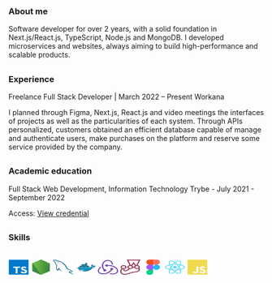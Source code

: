 ### About me

Software developer for over 2 years, with a solid foundation in Next.js/React.js, TypeScript, Node.js and MongoDB. I developed microservices and websites, always aiming to build high-performance and scalable products.

##

### Experience

Freelance Full Stack Developer | March 2022 – Present Workana

I planned through Figma, Next.js, React.js and video meetings the interfaces of projects as well as the particularities of each system. Through APIs
personalized, customers obtained an efficient database capable of
manage and authenticate users, make purchases on the platform and reserve some service provided by the company.

##

### Academic education

Full Stack Web Development, Information Technology
Trybe - July 2021 - September 2022

Access: <a href = "https://www.credential.net/9de1cf1f-c4a8-4668-893c-07276f8353c3#gs.5y5jwu">View credential</a>

##

### Skills

<div style="display: inline_block"><br>
 <img align="center" alt="Luiz-typescript" height="30" width="40" src="https://github.com/devicons/devicon/blob/master/icons/typescript/typescript-original.svg">
 <img align="center" alt="Luiz-NodeJs" height="30" width="40" src="https://github.com/devicons/devicon/blob/master/icons/nodejs/nodejs-original.svg">
 <img align="center" alt="Luiz-SQL" height="30" width="40" src="https://github.com/devicons/devicon/blob/master/icons/mysql/mysql-original.svg">
 <img align="center" alt="Luiz-Docker" height="30" width="40" src="https://github.com/devicons/devicon/blob/master/icons/docker/docker-original.svg">
 <img align="center" alt="Luiz-Redux" height="30" width="40" src="https://github.com/devicons/devicon/blob/master/icons/redux/redux-original.svg">
  <img align="center" alt="Luiz-jest" height="30" width="40" src="https://github.com/devicons/devicon/blob/master/icons/jest/jest-plain.svg">
 <img align="center" alt="Luiz-Figma" height="30" width="40" src="https://github.com/devicons/devicon/blob/master/icons/figma/figma-original.svg">
 <img align="center" alt="Luiz-React" height="30" width="40" src="https://raw.githubusercontent.com/devicons/devicon/master/icons/react/react-original.svg">
 <img align="center" alt="Luiz-Js" height="30" width="40" src="https://raw.githubusercontent.com/devicons/devicon/master/icons/javascript/javascript-plain.svg">
</div>
